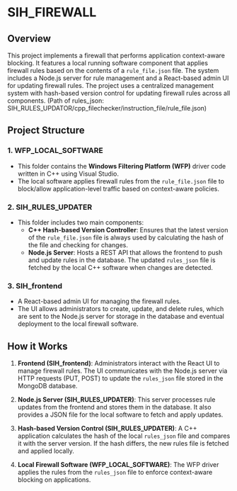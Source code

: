 # SIH_FIREWALL


## Overview
This project implements a firewall that performs application context-aware blocking. It features a local running software component that applies firewall rules based on the contents of a `rule_file.json` file. The system includes a Node.js server for rule management and a React-based admin UI for updating firewall rules. The project uses a centralized management system with hash-based version control for updating firewall rules across all components.
(Path of rules_json: SIH_RULES_UPDATOR/cpp_filechecker/instruction_file/rule_file.json)
## Project Structure
### 1. WFP_LOCAL_SOFTWARE
- This folder contains the **Windows Filtering Platform (WFP)** driver code written in C++ using Visual Studio.
- The local software applies firewall rules from the `rule_file.json` file to block/allow application-level traffic based on context-aware policies.

### 2. SIH_RULES_UPDATER
- This folder includes two main components:
  - **C++ Hash-based Version Controller**: Ensures that the latest version of the `rule_file.json` file is always used by calculating the hash of the file and checking for changes.
  - **Node.js Server**: Hosts a REST API that allows the frontend to push and update rules in the database. The updated `rules_json` file is fetched by the local C++ software when changes are detected.

### 3. SIH_frontend
- A React-based admin UI for managing the firewall rules.
- The UI allows administrators to create, update, and delete rules, which are sent to the Node.js server for storage in the database and eventual deployment to the local firewall software.


## How it Works

1. **Frontend (SIH_frontend)**: Administrators interact with the React UI to manage firewall rules. The UI communicates with the Node.js server via HTTP requests (PUT, POST) to update the `rules_json` file stored in the MongoDB database.
   
2. **Node.js Server (SIH_RULES_UPDATER)**: This server processes rule updates from the frontend and stores them in the database. It also provides a JSON file for the local software to fetch and apply updates.

3. **Hash-based Version Control (SIH_RULES_UPDATER)**: A C++ application calculates the hash of the local `rules_json` file and compares it with the server version. If the hash differs, the new rules file is fetched and applied locally.

4. **Local Firewall Software (WFP_LOCAL_SOFTWARE)**: The WFP driver applies the rules from the `rules_json` file to enforce context-aware blocking on applications.




